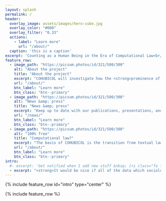 ```yaml
---
layout: splash
permalink: /
header:
  overlay_image: assets/images/hero-cube.jpg
  overlay_color: "#000"
  overlay_filter: "0.33"
  actions:
    - label: "Learn more"
      url: "/about/"
  caption: 'this is a caption'
excerpt: 'Counting as a Human Being in the Era of Computational Law<br/><small>ERC Advanced Grant 2019-2024</small>'
feature_row:
  - image_path: "https://picsum.photos/id/321/500/300"
    alt: "About the project"
    title: "About the project"
    excerpt: "COHUBICOL will investigate how the <strong>prominence of counting and computation</strong> transforms many of the assumptions, operations and outcomes of the law."
    url: "/about/"
    btn_label: "Learn more"
    btn_class: "btn--primary"
  - image_path: "https://picsum.photos/id/321/500/300"
    alt: "News &amp; press"
    title: "News &amp; press"
    excerpt: "Keep up to date with our publications, presentations, and press."
    url: "/news/"
    btn_label: "Learn more"
    btn_class: "btn--primary"
  - image_path: "https://picsum.photos/id/321/500/300"
    alt: "100% free"
    title: "Computational law?"
    excerpt: "The basis of COHUBICOL is the transition from textual law to computational law, both data-driven and code-driven."
    url: "/about/"
    btn_label: "Learn more"
    btn_class: "btn--primary"
intro:
  #- excerpt: 'Get notified when I add new stuff &nbsp; [<i class="fa fa-twitter"></i> @mmistakes](https://twitter.com/mmistakes){: .btn .btn--twitter}'
  - excerpt: "<strong>It would be nice if all of the data which sociologists require could be enumerated because then we could run them through IBM machines and draw charts as the economists do. However, not everything that can be counted counts, and not everything that counts can be counted</strong><br/>&mdash; William Cameron, <em>Informal Sociology</em> (1963)"
---
```


{% include feature_row id="intro" type="center" %}

{% include feature_row %}

